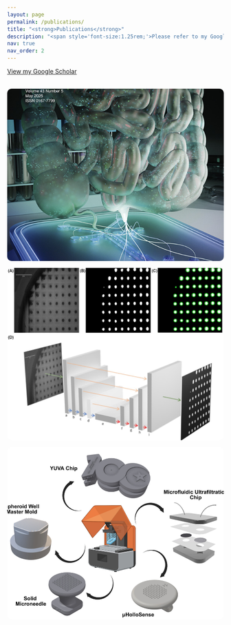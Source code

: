 ```yaml
---
layout: page
permalink: /publications/
title: "<strong>Publications</strong>"
description: "<span style='font-size:1.25rem;'>Please refer to my Google Scholar profile for a comprehensive list of my publications, including journal articles, book chapters, and patents.</span>"
nav: true
nav_order: 2
---
```


<div class="publications-intro">
  <p>
    <a href="https://scholar.google.com/citations?user=yKUOmmUAAAAJ&hl=tr" target="_blank">
      <i class="fa-brands fa-google"></i> View my Google Scholar
    </a>
  </p>
</div>

 <!-- Gallery Section -->

<div class="gallery" 
     style="display: grid; grid-template-columns: repeat(auto-fit, minmax(250px, 1fr)); gap: 1rem; margin-top: 2rem;">
  <img src="/assets/img/cover.jpg" alt="Gallery Image 1" 
       style="width: 100%; height: 400px; object-fit: cover; border-radius: 10px;">
  <img src="/assets/img/cover1.jpg" alt="Gallery Image 2" 
       style="width: 100%; height: 400px; object-fit: cover; border-radius: 10px;">
  <img src="/assets/img/cover2.jpg" alt="Gallery Image 3" 
       style="width: 100%; height: 400px; object-fit: cover; border-radius: 10px;">
</div>

